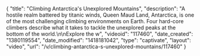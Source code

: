 {
    "title": "Climbing Antarctica's Unexplored Mountains",
    "description": "A hostile realm battered by titanic winds, Queen Maud Land, Antarctica, is one of the most challenging climbing environments on Earth. Four hard-core climbers describe what it takes to tackle the unexplored peaks at the bottom of the world.\n\nExplore the w",
    "videoid": "117460",
    "date_created": "1380119554",
    "date_modified": "1418181042",
    "type": "captivate",
    "layout": "video",
    "url": "\/v\/climbing-antarctica-s-unexplored-mountains\/117460"
}